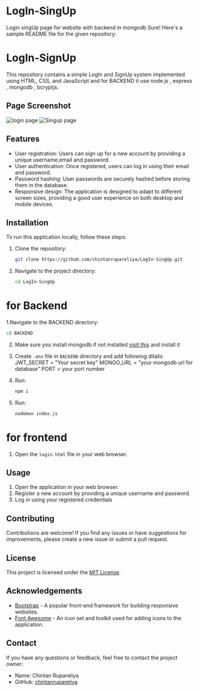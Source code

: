 # LogIn-SingUp

Login singUp page for website with backend in mongodb
Sure! Here's a sample README file for the given repository:

# LogIn-SignUp

This repository contains a simple LogIn and SignUp system implemented using HTML, CSS, and JavaScript and for BACKEND it use node.js , express , mongodb , bcryptjs.
## Page Screenshot
![login page](https://ik.imagekit.io/o5vougxqi/Screenshot_2023-05-20_161311.png?updatedAt=1684579549291)
![Singup page](https://ik.imagekit.io/o5vougxqi/singup.png?updatedAt=1684579507547)
## Features

- User registration: Users can sign up for a new account by providing a unique username,email and password.
- User authentication: Once registered, users can log in using their email and password.
- Password hashing: User passwords are securely hashed before storing them in the database.
- Responsive design: The application is designed to adapt to different screen sizes, providing a good user experience on both desktop and mobile devices.

## Installation

To run this application locally, follow these steps:

1. Clone the repository:

   ```bash
   git clone https://github.com/chintanrupareliya/LogIn-SingUp.git
   ```

2. Navigate to the project directory:

   ```bash
   cd LogIn-SingUp
   ```
   
# for Backend

1.Navigate to the BACKEND directory:

   ```bash
   cd BACKEND
   ```
   
2. Make sure you install mongodb if not installed [visit this](https://www.geeksforgeeks.org/how-to-install-mongodb-on-windows/) 
   and install it 
   
3. Create `.env` file in `BACKEND` directory and add following ditalis
   JWT_SECRET = "Your secret key"
   MONGO_URL = "your mongodb url for database"
   PORT = your port number
   
4. Run:
    ```bash
    npm i
    ```
    
5. Run:
    ```bash
    nodemon index.js
    ```
    
# for frontend

1. Open the `login.html` file in your web browser.

## Usage

1. Open the application in your web browser.
2. Register a new account by providing a unique username and password.
3. Log in using your registered credentials

## Contributing

Contributions are welcome! If you find any issues or have suggestions for improvements, please create a new issue or submit a pull request.

## License

This project is licensed under the [MIT License](LICENSE).

## Acknowledgements

- [Bootstrap](https://getbootstrap.com/) - A popular front-end framework for building responsive websites.
- [Font Awesome](https://fontawesome.com/) - An icon set and toolkit used for adding icons to the application.

## Contact

If you have any questions or feedback, feel free to contact the project owner:

- Name: Chintan Rupareliya
- GitHub: [chintanrupareliya](https://github.com/chintanrupareliya)
